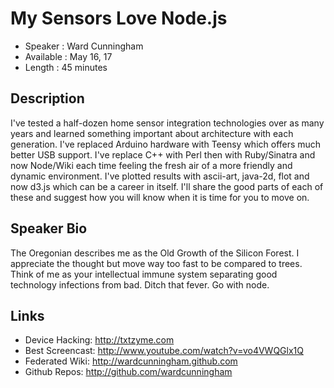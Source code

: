 My Sensors Love Node.js
========================

* Speaker   : Ward Cunningham
* Available : May 16, 17
* Length    : 45 minutes

Description
-----------

I've tested a half-dozen home sensor integration technologies over as many years and learned something important about architecture with each generation. I've replaced Arduino hardware with Teensy which offers much better USB support. I've replace C++ with Perl then with Ruby/Sinatra and now Node/Wiki each time feeling the fresh air of a more friendly and dynamic environment. I've plotted results with ascii-art, java-2d, flot and now d3.js which can be a career in itself. I'll share the good parts of each of these and suggest how you will know when it is time for you to move on.

Speaker Bio
-----------

The Oregonian describes me as the Old Growth of the Silicon Forest. I appreciate the thought but move way too fast to be compared to trees. Think of me as your intellectual immune system separating good technology infections from bad. Ditch that fever. Go with node.

Links
-----

* Device Hacking: http://txtzyme.com
* Best Screencast: http://www.youtube.com/watch?v=vo4VWQGlx1Q
* Federated Wiki: http://wardcunningham.github.com
* Github Repos: http://github.com/wardcunningham

